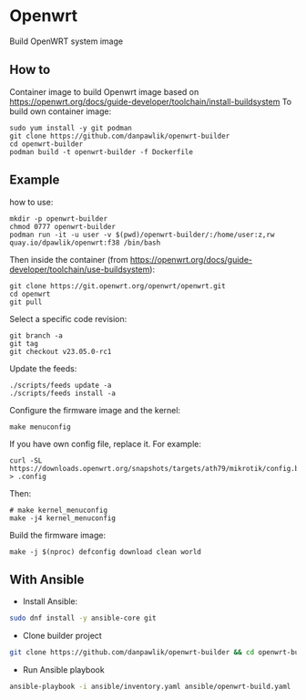 # Openwrt
Build OpenWRT system image

## How to

Container image to build Openwrt image based on https://openwrt.org/docs/guide-developer/toolchain/install-buildsystem
To build own container image:

```shell
sudo yum install -y git podman
git clone https://github.com/danpawlik/openwrt-builder
cd openwrt-builder
podman build -t openwrt-builder -f Dockerfile
```

## Example

how to use:

```shell
mkdir -p openwrt-builder
chmod 0777 openwrt-builder
podman run -it -u user -v $(pwd)/openwrt-builder/:/home/user:z,rw quay.io/dpawlik/openwrt:f38 /bin/bash
```

Then inside the container (from https://openwrt.org/docs/guide-developer/toolchain/use-buildsystem):

```shell
git clone https://git.openwrt.org/openwrt/openwrt.git
cd openwrt
git pull
```

Select a specific code revision:

```shell
git branch -a
git tag
git checkout v23.05.0-rc1
```

Update the feeds:

```shell
./scripts/feeds update -a
./scripts/feeds install -a
```

Configure the firmware image and the kernel:

```shell
make menuconfig
```

If you have own config file, replace it. For example:

```shell
curl -SL https://downloads.openwrt.org/snapshots/targets/ath79/mikrotik/config.buildinfo > .config
```

Then:

```shell
# make kernel_menuconfig
make -j4 kernel_menuconfig
```

Build the firmware image:

```shell
make -j $(nproc) defconfig download clean world
```

## With Ansible

* Install Ansible:

```sh
sudo dnf install -y ansible-core git
```

* Clone builder project

```sh
git clone https://github.com/danpawlik/openwrt-builder && cd openwrt-builder
```

* Run Ansible playbook

```sh
ansible-playbook -i ansible/inventory.yaml ansible/openwrt-build.yaml
```
